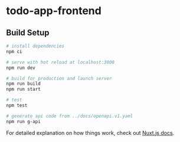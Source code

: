 # todo-app-frontend

## Build Setup

```bash
# install dependencies
npm ci

# serve with hot reload at localhost:3000
npm run dev

# build for production and launch server
npm run build
npm run start

# test
npm test

# generate api code from ../docs/openapi.v1.yaml
npm run g-api
```

For detailed explanation on how things work, check out [Nuxt.js docs](https://nuxtjs.org).
